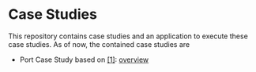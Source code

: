 # Case Studies

This repository contains case studies and an application to execute these case studies. As of now, the contained case studies are
* Port Case Study based on [[1]](https://doi.org/10.5381/jot.2020.19.3.a8): [overview](bundles/edu.kit.kastel.dsis.fluidtrust.casestudy.pcs.model/model)
